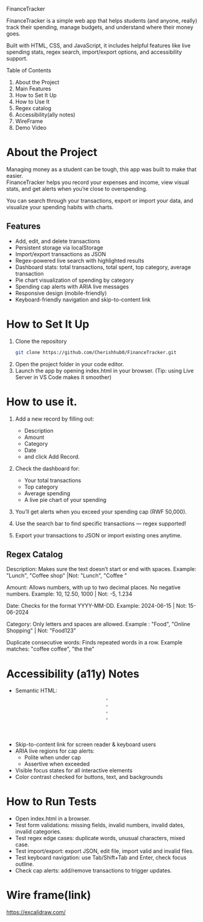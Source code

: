 FinanceTracker

FinanceTracker is a simple web app that helps students (and anyone, really) track their spending, manage budgets, and understand where their money goes.

Built with HTML, CSS, and JavaScript, it includes helpful features like live spending stats, regex search, import/export options, and accessibility support.


Table of Contents
1. About the Project  
2. Main Features  
3. How to Set It Up 
4. How to Use It  
5. Regex catalog
6. Accessibility(ally notes)
7. WireFrame  
8. Demo Video

# About the Project
Managing money as a student can be tough, this app was built to make that easier.  
FinanceTracker helps you record your expenses and income, view visual stats, and get alerts when you’re close to overspending.

You can search through your transactions, export or import your data, and visualize your spending habits with charts.

## Features
- Add, edit, and delete transactions
- Persistent storage via localStorage
- Import/export transactions as JSON
- Regex-powered live search with highlighted results
- Dashboard stats: total transactions, total spent, top category,    average transaction
- Pie chart visualization of spending by category
- Spending cap alerts with ARIA live messages
- Responsive design (mobile-friendly)
- Keyboard-friendly navigation and skip-to-content link

# How to Set It Up
1. Clone the repository
   ```bash
   git clone https://github.com/Cherishhub0/FinanceTracker.git
2. Open the project folder in your code editor.
3. Launch the app by opening index.html in your browser.
(Tip: using Live Server in VS Code makes it smoother)

# How to use it.
1. Add a new record by filling out:
    - Description
    - Amount
    - Category
    - Date
    - and click Add Record.

2. Check the dashboard for:
    - Your total transactions
    - Top category
    - Average spending
    - A live pie chart of your spending

3. You’ll get alerts when you exceed your spending cap (RWF 50,000).
4. Use the search bar to find specific transactions — regex supported!
5. Export your transactions to JSON or import existing ones anytime.

## Regex Catalog

Description: Makes sure the text doesn’t start or end with spaces.
Example: "Lunch", "Coffee shop" |Not: "Lunch", "Coffee "

Amount: Allows numbers, with up to two decimal places. No negative numbers.
Example: 10, 12.50, 1000 | Not: -5, 1.234

Date: Checks for the format YYYY-MM-DD.
Example: 2024-06-15 | Not: 15-06-2024

Category: Only letters and spaces are allowed.
Example : "Food", "Online Shopping" | Not: "Food123"

Duplicate consecutive words: Finds repeated words in a row.
Example matches: "coffee coffee", "the the"

# Accessibility (a11y) Notes
- Semantic HTML: <header>, <nav>, <main>, <section>, <footer>  
- Skip-to-content link for screen reader & keyboard users  
- ARIA live regions for cap alerts:  
  - Polite when under cap  
  - Assertive when exceeded  
- Visible focus states for all interactive elements  
- Color contrast checked for buttons, text, and backgrounds

# How to Run Tests
- Open index.html in a browser.
- Test form validations: missing fields, invalid numbers, invalid    dates, invalid categories.
- Test regex edge cases: duplicate words, unusual characters, mixed case.
- Test import/export: export JSON, edit file, import valid and invalid files.
- Test keyboard navigation: use Tab/Shift+Tab and Enter, check focus outline.
- Check cap alerts: add/remove transactions to trigger updates.

# Wire frame(link)
https://excalidraw.com/
